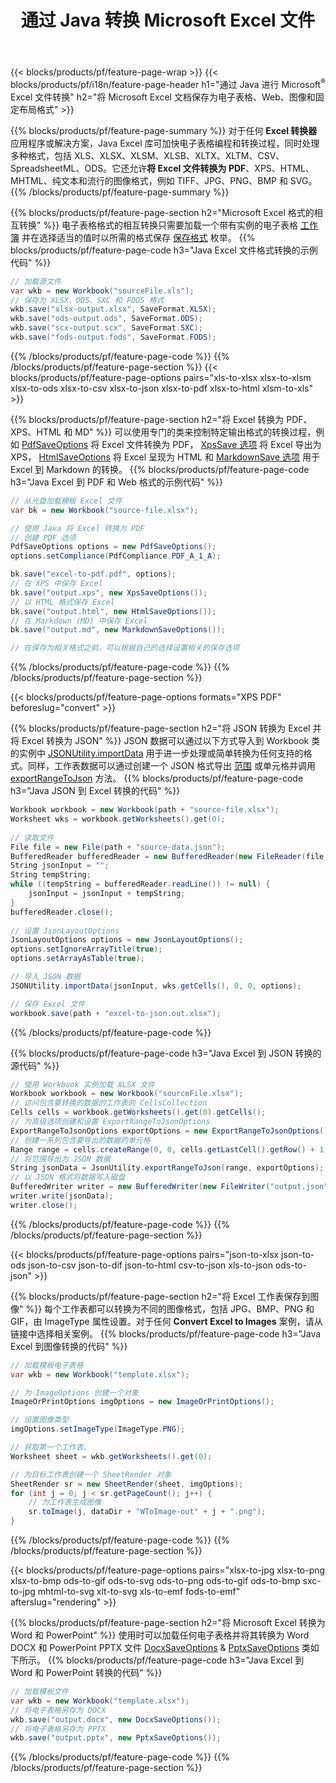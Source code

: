 ﻿---
title: 通过 Java 转换 Microsoft Excel 文件 
url: /zh/java/conversion/
description: 只需几行 Java 代码，即可将 Excel XLS、XLSX、ODS、CSV 转换为 PDF、XPS、HTML、JPEG、HTML 和许多其他流行格式。
---
{{< blocks/products/pf/feature-page-wrap >}}
{{< blocks/products/pf/i18n/feature-page-header h1="通过 Java 进行 Microsoft<sup>&reg;</sup> Excel 文件转换" h2="将 Microsoft Excel 文档保存为电子表格、Web、图像和固定布局格式" >}}

{{% blocks/products/pf/feature-page-summary %}}
对于任何 **Excel 转换器** 应用程序或解决方案，Java Excel 库可加快电子表格编程和转换过程，同时处理多种格式，包括 XLS、XLSX、XLSM、XLSB、XLTX、XLTM、CSV、SpreadsheetML、ODS。它还允许**将 Excel 文件转换为 PDF**、XPS、HTML、MHTML、纯文本和流行的图像格式，例如 TIFF、JPG、PNG、BMP 和 SVG。
{{% /blocks/products/pf/feature-page-summary %}}

{{% blocks/products/pf/feature-page-section h2="Microsoft Excel 格式的相互转换" %}}
电子表格格式的相互转换只需要加载一个带有实例的电子表格 [工作簿](https://reference.aspose.com/cells/java/com.aspose.cells/Workbook) 并在选择适当的值时以所需的格式保存 [保存格式](https://reference.aspose.com/cells/java/com.aspose.cells/SaveFormat) 枚举。
{{% blocks/products/pf/feature-page-code h3="Java Excel 文件格式转换的示例代码" %}}

```cs
// 加载源文件
var wkb = new Workbook("sourceFile.xls");
// 保存为 XLSX、ODS、SXC 和 FODS 格式
wkb.save("xlsx-output.xlsx", SaveFormat.XLSX);
wkb.save("ods-output.ods", SaveFormat.ODS);
wkb.save("scx-output.scx", SaveFormat.SXC);
wkb.save("fods-output.fods", SaveFormat.FODS);

```
{{% /blocks/products/pf/feature-page-code %}}
{{% /blocks/products/pf/feature-page-section %}}
{{< blocks/products/pf/feature-page-options pairs="xls-to-xlsx xlsx-to-xlsm xlsx-to-ods xlsx-to-csv xlsx-to-json xlsx-to-pdf xlsx-to-html xlsm-to-xls" >}}


{{% blocks/products/pf/feature-page-section h2="将 Excel 转换为 PDF、XPS、HTML 和 MD" %}}
可以使用专门的类来控制特定输出格式的转换过程，例如 [PdfSaveOptions](https://reference.aspose.com/cells/java/com.aspose.cells/PdfSaveOptions) 将 Excel 文件转换为 PDF， [XpsSave 选项](https://reference.aspose.com/cells/java/com.aspose.cells/XpsSaveOptions) 将 Excel 导出为 XPS， [HtmlSaveOptions](https://reference.aspose.com/cells/java/com.aspose.cells/HtmlSaveOptions) 将 Excel 呈现为 HTML 和 [MarkdownSave 选项](https://reference.aspose.com/cells/java/com.aspose.cells/MarkdownSaveOptions) 用于 Excel 到 Markdown 的转换。 
{{% blocks/products/pf/feature-page-code h3="Java Excel 到 PDF 和 Web 格式的示例代码" %}}

```cs
// 从光盘加载模板 Excel 文件
var bk = new Workbook("source-file.xlsx");

// 使用 Java 将 Excel 转换为 PDF
// 创建 PDF 选项
PdfSaveOptions options = new PdfSaveOptions();
options.setCompliance(PdfCompliance.PDF_A_1_A);

bk.save("excel-to-pdf.pdf", options);
// 在 XPS 中保存 Excel
bk.save("output.xps", new XpsSaveOptions());
// 以 HTML 格式保存 Excel
bk.save("output.html", new HtmlSaveOptions());
// 在 Markdown (MD) 中保存 Excel
bk.save("output.md", new MarkdownSaveOptions());

// 在保存为相关格式之前，可以根据自己的选择设置相关的保存选项

```
{{% /blocks/products/pf/feature-page-code %}}
{{% /blocks/products/pf/feature-page-section %}}

{{< blocks/products/pf/feature-page-options formats="XPS PDF" beforeslug="convert" >}}

{{% blocks/products/pf/feature-page-section h2="将 JSON 转换为 Excel 并将 Excel 转换为 JSON" %}}
JSON 数据可以通过以下方式导入到 Workbook 类的实例中 [JSONUtility.importData](https://reference.aspose.com/cells/java/com.aspose.cells/jsonutility#importData) 用于进一步处理或简单转换为任何支持的格式。同样，工作表数据可以通过创建一个 JSON 格式导出 [范围](https://reference.aspose.com/cells/java/com.aspose.cells/range) 或单元格并调用 [exportRangeToJson](https://reference.aspose.com/cells/java/com.aspose.cells/jsonutility) 方法。
{{% blocks/products/pf/feature-page-code h3="Java JSON 到 Excel 转换的代码" %}}
```cs
Workbook workbook = new Workbook(path + "source-file.xlsx");
Worksheet wks = workbook.getWorksheets().get(0);
		
// 读取文件
File file = new File(path + "source-data.json");
BufferedReader bufferedReader = new BufferedReader(new FileReader(file));
String jsonInput = "";
String tempString;
while ((tempString = bufferedReader.readLine()) != null) {
	jsonInput = jsonInput + tempString; 
}
bufferedReader.close();
							
// 设置 JsonLayoutOptions
JsonLayoutOptions options = new JsonLayoutOptions();
options.setIgnoreArrayTitle(true);
options.setArrayAsTable(true);

// 导入 JSON 数据
JSONUtility.importData(jsonInput, wks.getCells(), 0, 0, options);

// 保存 Excel 文件
workbook.save(path + "excel-to-json.out.xlsx");

```
{{% /blocks/products/pf/feature-page-code %}}

{{% blocks/products/pf/feature-page-code h3="Java Excel 到 JSON 转换的源代码" %}}
```cs
// 使用 Workbook 实例加载 XLSX 文件
Workbook workbook = new Workbook("sourceFile.xlsx");
// 访问包含要转换的数据的工作表的 CellsCollection
Cells cells = workbook.getWorksheets().get(0).getCells();
// 为高级选项创建和设置 ExportRangeToJsonOptions
ExportRangeToJsonOptions exportOptions = new ExportRangeToJsonOptions();
// 创建一系列包含要导出的数据的单元格
Range range = cells.createRange(0, 0, cells.getLastCell().getRow() + 1, cells.getLastCell().getColumn() + 1);
// 将范围导出为 JSON 数据
String jsonData = JsonUtility.exportRangeToJson(range, exportOptions);
// 以 JSON 格式将数据写入磁盘
BufferedWriter writer = new BufferedWriter(new FileWriter("output.json"));
writer.write(jsonData);
writer.close();    

```
{{% /blocks/products/pf/feature-page-code %}}
{{% /blocks/products/pf/feature-page-section %}}

{{< blocks/products/pf/feature-page-options pairs="json-to-xlsx json-to-ods json-to-csv json-to-dif json-to-html csv-to-json xls-to-json ods-to-json" >}}

{{% blocks/products/pf/feature-page-section h2="将 Excel 工作表保存到图像" %}}
每个工作表都可以转换为不同的图像格式，包括 JPG、BMP、PNG 和 GIF，由 ImageType 属性设置。对于任何 **Convert Excel to Images** 案例，请从链接中选择相关案例。
{{% blocks/products/pf/feature-page-code h3="Java Excel 到图像转换的代码" %}}
```cs
// 加载模板电子表格
var wkb = new Workbook("template.xlsx");

// 为 ImageOptions 创建一个对象
ImageOrPrintOptions imgOptions = new ImageOrPrintOptions();

// 设置图像类型
imgOptions.setImageType(ImageType.PNG);

// 获取第一个工作表。
Worksheet sheet = wkb.getWorksheets().get(0);

// 为目标工作表创建一个 SheetRender 对象
SheetRender sr = new SheetRender(sheet, imgOptions);
for (int j = 0; j < sr.getPageCount(); j++) {
	// 为工作表生成图像
	sr.toImage(j, dataDir + "WToImage-out" + j + ".png");
}

```
{{% /blocks/products/pf/feature-page-code %}}
{{% /blocks/products/pf/feature-page-section %}}

{{< blocks/products/pf/feature-page-options pairs="xlsx-to-jpg xlsx-to-png xlsx-to-bmp ods-to-gif ods-to-svg ods-to-png ods-to-gif ods-to-bmp sxc-to-jpg mhtml-to-svg xlt-to-svg xls-to-emf fods-to-emf" afterslug="rendering" >}}

{{% blocks/products/pf/feature-page-section h2="将 Microsoft Excel 转换为 Word 和 PowerPoint" %}}
使用时可以加载任何电子表格并将其转换为 Word DOCX 和 PowerPoint PPTX 文件 [DocxSaveOptions](https://reference.aspose.com/cells/java/com.aspose.cells/DocxSaveOptions) & [PptxSaveOptions](https://reference.aspose.com/cells/java/com.aspose.cells/PptxSaveOptions) 类如下所示。
{{% blocks/products/pf/feature-page-code h3="Java Excel 到 Word 和 PowerPoint 转换的代码" %}}
```cs
// 加载模板文件
var wkb = new Workbook("template.xlsx");
// 将电子表格另存为 DOCX
wkb.save("output.docx", new DocxSaveOptions());
// 将电子表格另存为 PPTX
wkb.save("output.pptx", new PptxSaveOptions());

```
{{% /blocks/products/pf/feature-page-code %}}
{{% /blocks/products/pf/feature-page-section %}}